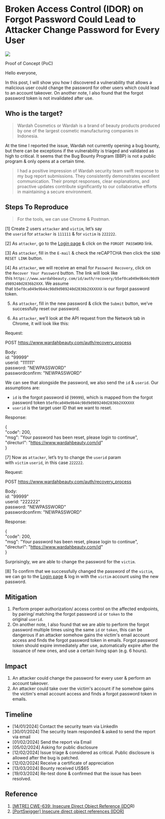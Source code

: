 
# **Broken Access Control (IDOR) on Forgot Password Could Lead to Attacker Change Password for Every User**


![](https://miro.medium.com/v2/resize:fit:700/1*4Fevwd9fEa-nCBwOWvqh8w.png)

Proof of Concept (PoC)

Hello everyone,

In this post, I will show you how I discovered a vulnerability that allows a malicious user could change the password for other users which could lead to an account takeover. On another note, I also found that the forgot password token is not invalidated after use.

## Who is the target?

> Wardah Cosmetics or Wardah is a brand of beauty products produced by one of the largest cosmetic manufacturing companies in Indonesia.

At the time I reported the issue, Wardah not currently opening a bug bounty, but there can be exceptions if the vulnerability is triaged and validated as high to critical. It seems that the Bug Bounty Program (BBP) is not a public program & only opens at a certain time.

> I had a positive impression of Wardah security team swift response to my bug report submissions. They consistently demonstrates excellent communication. Their prompt responses, clear explanations, and proactive updates contribute significantly to our collaborative efforts in maintaining a secure environment.

## Steps To Reproduce

> For the tools, we can use Chrome & Postman.

[1] Create 2 users `attacker` and `victim`, let’s say the `userid` for `attacker` is `111111` & for `victim` is `222222`.

[2] As `attacker`, go to the [Login page](https://www.wardahbeauty.com/id/sign-in) & click on the `FORGOT PASSWORD` link.

[3] As `attacker`, fill in the `E-mail` & check the reCAPTCHA then click the `SEND RESET LINK` button.

[4] As `attacker`, we will receive an email for `Password Recovery`, click on the `Recover Your Password` button. The link will look like this `https://www.wardahbeauty.com/id/auth/recovery/b5ef0ca049e9b44c98d9d989240d2836b2XXX`. We assume that `b5ef0ca049e9b44c98d9d989240d2836b2XXXXXX` is our forgot password token.

5. As `attacker`, fill in the new password & click the `Submit` button, we’ve successfully reset our password.

6. As `attacker`, we’ll look at the API request from the Network tab in Chrome, it will look like this:

Request:

POST https://www.wardahbeauty.com/auth/recovery_process  
  
Body:  
id: "99999"  
userid: "111111"  
password: "NEWPASSWORD"  
passwordconfirm: "NEWPASSWORD"

We can see that alongside the password, we also send the `id` & `userid`. Our assumptions are:

- `id` is the forgot password id (`99999`), which is mapped from the forgot password token `b5ef0ca049e9b44c98d9d989240d2836b2XXXXXX`
- `userid` is the target user ID that we want to reset.

Response:

{  
    "code": 200,  
    "msg": "Your password has been reset, please login to continue",  
    "directurl": "https://www.wardahbeauty.com/id"  
}

[7] Now as `attacker`, let’s try to change the `userid` param with `victim` `userid`, in this case `222222`.

Request:

POST https://www.wardahbeauty.com/auth/recovery_process  
  
Body:  
id: "99999"  
userid: "222222"  
password: "NEWPASSWORD"  
passwordconfirm: "NEWPASSWORD"

Response:

{  
    "code": 200,  
    "msg": "Your password has been reset, please login to continue",  
    "directurl": "https://www.wardahbeauty.com/id"  
}

Surprisingly, we are able to change the password for the `victim`.

[8] To confirm that we successfully changed the password of the `victim`, we can go to the [Login page](https://www.wardahbeauty.com/id/sign-in) & log in with the `victim` account using the new password.

## Mitigation

1. Perform proper authorization/ access control on the affected endpoints, by pairing/ matching the forgot password `id` or `token` to the original `userid`.
2. On another note, I also found that we are able to perform the forgot password multiple times using the same `id` or `token`, this can be dangerous if an attacker somehow gains the victim's email account access and finds the forgot password token in emails. Forgot password token should expire immediately after use, automatically expire after the issuance of new ones, and use a certain living span (e.g. 6 hours).

## Impact

1. An attacker could change the password for every user & perform an account takeover.
2. An attacker could take over the victim's account if he somehow gains the victim's email account access and finds a forgot password token in emails.

## Timeline

- [14/01/2024] Contact the security team via LinkedIn
- [30/01/2024] The security team responded & asked to send the report via email
- [01/02/2024] Send the report via Email
- [05/02/2024] Asking for public disclosure
- [12/02/2024] Issue triage & considered as critical. Public disclosure is allowed after the bug is patched.
- [12/02/2024] Receive a certificate of appreciation
- [13/03/2024] Bounty received US$65
- [19/03/2024] Re-test done & confirmed that the issue has been resolved.

## Reference

1. [[MITRE] CWE-639: Insecure Direct Object Reference (IDO](https://cwe.mitre.org/data/definitions/639.html)R)
2. [[PortSwigger] Insecure direct object references (IDOR)](https://portswigger.net/web-security/access-control/idor)



